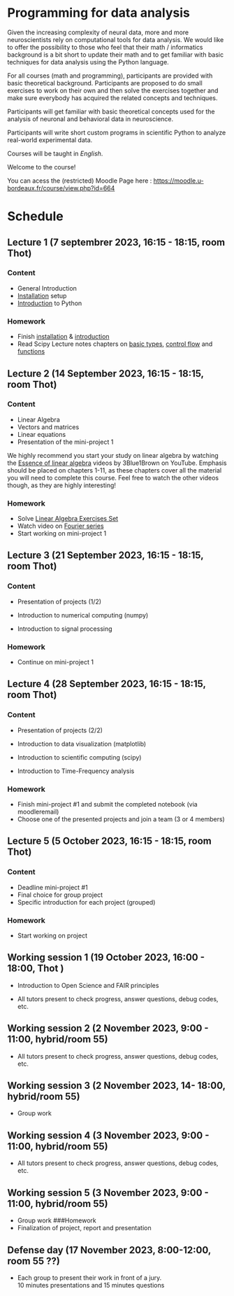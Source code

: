 # Programming for data analysis

Given the increasing complexity of neural data, more and more neuroscientists rely on computational tools for data analysis. We would like to offer the possibility to those who feel that their math / informatics background is a bit short to update their math and to get familiar with basic techniques for data analysis using the Python language.  

For all courses (math and programming), participants are provided with basic theoretical background. Participants are proposed to do small exercises to work on their own and then solve the exercises together and make sure everybody has acquired the related concepts and techniques.  

Participants will get familiar with basic theoretical concepts used for the analysis of neuronal and behavioral data in neuroscience.  

Participants will write short custom programs in scientific Python to analyze real-world experimental data.  

Courses will be taught in _English_.  

Welcome to the course!   

You can acess the (restricted) Moodle Page here : 
https://moodle.u-bordeaux.fr/course/view.php?id=664

# Schedule

## Lecture 1 (7 septembrer 2023, 16:15 - 18:15, room Thot)

### Content

- General Introduction
- [Installation](lessons/programming/L01-installation.md) setup
- [Introduction](lessons/programming/L01-introduction.md) to Python

### Homework

- Finish [installation](lessons/programming/L01-installation.md) & [introduction](lessons/programming/L01-introduction.md)
- Read Scipy Lecture notes chapters on [basic types](http://scipy-lectures.org/intro/language/basic_types.html), [control flow](http://scipy-lectures.org/intro/language/control_flow.html) and [functions](http://scipy-lectures.org/intro/language/functions.html)

## Lecture 2 (14 September 2023, 16:15 - 18:15, room Thot)

### Content

- Linear Algebra
- Vectors and matrices
- Linear equations
- Presentation of the mini-project 1

We highly recommend you start your study on linear algebra by watching the 
[Essence of linear algebra](https://www.youtube.com/playlist?list=PLZHQObOWTQDPD3MizzM2xVFitgF8hE_ab)
videos by 3Blue1Brown on YouTube. Emphasis should be placed on chapters 1-11, as these
chapters cover all the material you will need to complete this course. Feel free
to watch the other videos though, as they are highly interesting!

### Homework

- Solve [Linear Algebra Exercises Set](lessons/math/Exercises/Linear_Algebra_HW_set.pdf)
- Watch video on [Fourier series](https://www.youtube.com/watch?v=7ssUImv8e4w)
- Start working on mini-project 1

## Lecture 3 (21 September 2023, 16:15 - 18:15, room Thot)

### Content

- Presentation of projects (1/2)
  
- Introduction to numerical computing (numpy)
- Introduction to signal processing


### Homework

- Continue on mini-project 1

## Lecture 4 (28 September 2023, 16:15 - 18:15, room Thot)


### Content

- Presentation of projects (2/2)

- Introduction to data visualization (matplotlib)
- Introduction to scientific computing (scipy)
- Introduction to Time-Frequency analysis
 


### Homework

- Finish mini-project #1 and submit the completed notebook (via moodleremail)
- Choose one of the presented projects and join a team (3 or 4 members)


## Lecture 5 (5 October 2023, 16:15 - 18:15,  room Thot)

### Content
- Deadline mini-project #1
- Final choice for group project 
- Specific introduction for each project (grouped)

### Homework

- Start working on project


## Working session 1 (19 October 2023, 16:00 - 18:00, Thot )
- Introduction to Open Science and FAIR principles

- All tutors present to check progress, answer questions, debug codes, etc.

## Working session 2 (2 November 2023, 9:00 - 11:00, hybrid/room 55)

- All tutors present to check progress, answer questions, debug codes, etc.

## Working session 3 (2 November 2023, 14- 18:00, hybrid/room 55)
- Group work
## Working session 4 (3 November 2023, 9:00 - 11:00, hybrid/room 55)
- All tutors present to check progress, answer questions, debug codes, etc. 

## Working session 5 (3 November 2023, 9:00 - 11:00, hybrid/room 55)
- Group work
###Homework
- Finalization of project, report and presentation

## Defense day (17 November 2023, 8:00-12:00, room 55 ??)

- Each group to present their work in front of a jury.  
  10 minutes presentations and 15 minutes questions
